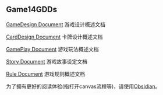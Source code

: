 ## Game14GDDs

[GameDesign Document](GameDesignDocument.md)  游戏设计概述文档

[CardDesign Document](CardDesign.md)  卡牌设计概述文档

[GamePlay Document](GamePlay.md)  游戏玩法概述文档

[Story Document](Story.md) 游戏故事设定文档

[Rule Document](Rule.md) 游戏规则概述文档

为了拥有更好的阅读体验(指打开canvas流程等)，请使用[Obsidian](https://obsidian.md/)。